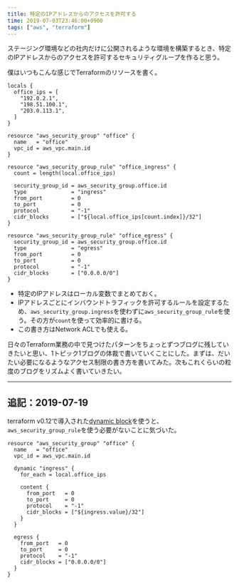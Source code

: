 ```yaml
---
title: 特定のIPアドレスからのアクセスを許可する
time: 2019-07-03T23:46:00+0900
tags: ["aws", "terraform"]
---
```


ステージング環境などの社内だけに公開されるような環境を構築するとき、特定のIPアドレスからのアクセスを許可するセキュリティグループを作ると思う。

僕はいつもこんな感じでTerraformのリソースを書く。

```hcl
locals {
  office_ips = [
    "192.0.2.1",
    "198.51.100.1",
    "203.0.113.1",
  ]
}

resource "aws_security_group" "office" {
  name   = "office"
  vpc_id = aws_vpc.main.id
}

resource "aws_security_group_rule" "office_ingress" {
  count = length(local.office_ips)

  security_group_id = aws_security_group.office.id
  type              = "ingress"
  from_port         = 0
  to_port           = 0
  protocol          = "-1"
  cidr_blocks       = ["${local.office_ips[count.index]}/32"]
}

resource "aws_security_group_rule" "office_egress" {
  security_group_id = aws_security_group.office.id
  type              = "egress"
  from_port         = 0
  to_port           = 0
  protocol          = "-1"
  cidr_blocks       = ["0.0.0.0/0"]
}
```

* 特定のIPアドレスはローカル変数でまとめておく。
* IPアドレスごとにインバウンドトラフィックを許可するルールを設定するため、`aws_security_group.ingress`を使わずに`aws_security_group_rule`を使う。その方が`count`を使って効率的に書ける。
* この書き方はNetwork ACLでも使える。

日々のTerraform業務の中で見つけたパターンをちょっとずつブログに残していきたいと思い、1トピック1ブログの体裁で書いていくことにした。まずは、だいたい必要になるようなアクセス制限の書き方を書いてみた。次もこれくらいの粒度のブログをリズムよく書いていきたい。

---

## 追記：2019-07-19
terraform v0.12で導入された[dynamic block](https://www.terraform.io/docs/configuration/expressions.html#dynamic-blocks)を使うと、`aws_security_group_rule`を使う必要がないことに気づいた。

```hcl
resource "aws_security_group" "office" {
  name   = "office"
  vpc_id = aws_vpc.main.id

  dynamic "ingress" {
    for_each = local.office_ips

    content {
      from_port   = 0
      to_port     = 0
      protocol    = "-1"
      cidr_blocks = ["${ingress.value}/32"]
    }
  }

  egress {
    from_port   = 0
    to_port     = 0
    protocol    = "-1"
    cidr_blocks = ["0.0.0.0/0"]
  }
}
```
